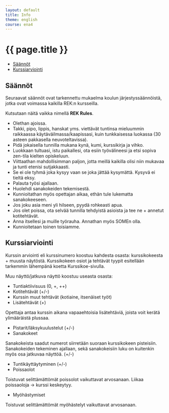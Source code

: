 ```yaml
---
layout: default
title: Info
theme: english
course: ena4
---
```


<div class="container">
<div class="header-row">
<div class="main-header">
<h1>{{ page.title }}</h1>
</div>
</div>
<div class="content-row">
<div class="sidebar">
<div class="page-sidebar affix">
<ul class="nav page-sidenav">
<li><a href="#saannot">Säännöt</a></li>
<li><a href="#kurssiarviointi">Kurssiarviointi</a></li>
</ul>
</div>
</div>
<div class="info-content">

<h2 id="saannot">Säännöt</h2>

Seuraavat säännöt ovat tarkennettu mukaelma koulun järjestyssäännöistä, jotka ovat voimassa kaikilla REK:n kursseilla. 

Kutsutaan näitä vaikka nimellä **REK Rules**.

* Olethan ajoissa.* Takki, pipo, lippis, hanskat yms. viettävät tuntinsa mieluummin raikkaassa  käytäväilmassa/kaapissasi, kuin tunkkaisessa luokassa (30 asteen pakkasella neuvoteltavissa).* Pidä jokaisella tunnilla mukana kynä, kumi, kurssikirja ja vihko.* Luokkaan tultuasi, istu paikallesi, ota esiin työvälineesi ja etsi sopiva zen-tila kielten opiskeluun. * Viittaathan mahdollisimman paljon, jotta meillä kaikilla olisi niin mukavaa ja tunti etenisi sutjakkaasti.* Se ei ole tyhmä joka kysyy vaan se joka jättää kysymättä. Kysyvä ei tieltä eksy.* Palauta työsi ajallaan.* Huolehdi sanakokeiden tekemisestä.* Kunnioitathan myös opettajan aikaa, ethän tule lukematta sanakokeeseen.* Jos joku asia meni yli hilseen, pyydä rohkeasti apua. * Jos olet poissa, ota selvää tunnilla tehdyistä asioista ja tee ne + annetut kotitehtävät.
* Anna itsellesi ja muille työrauha. Annathan myös SOMEn olla.* Kunnioitetaan toinen toisiamme.

<h2 id="kurssiarviointi">Kurssiarviointi</h2>

Kurssin arviointi eli kurssinumero koostuu kahdesta osasta: kurssikokeesta + muusta näytöstä. Kurssikokeen osiot ja tehtävät tyypit esitellään tarkemmin lähempänä koetta Kurssikoe-sivulla. Muu näyttö/jatkuva näyttö koostuu useasta osasta:
* Tuntiaktiivisuus (0, +, ++)* Kotitehtävät (+/-)* Kurssin muut tehtävät (kotiaine, itsenäiset työt)* Lisätehtävät (+)Opettaja antaa kurssin aikana vapaaehtoisia lisätehtäviä, joista voit kerätä ylimääräistä plussaa.
* Pistarit/läksykuulustelut (+/-)* SanakokeetSanakokeista saadut numerot siirretään suoraan kurssikokeen pisteisiin. Sanakokeiden tekeminen ajallaan, sekä sanakokeisiin luku on kuitenkin myös osa jatkuvaa näyttöä. (+/-)* Tuntikäyttäytyminen (+/-)* Poissaolot Toistuvat selittämättömät poissolot vaikuttavat arvosanaan. Liikaa poissaoloja → kurssi keskeytyy.* Myöhästymiset
Toistuvat selittämättömät myöhästelyt vaikuttavat arvosanaan. 

</div>
</div>
</div>
